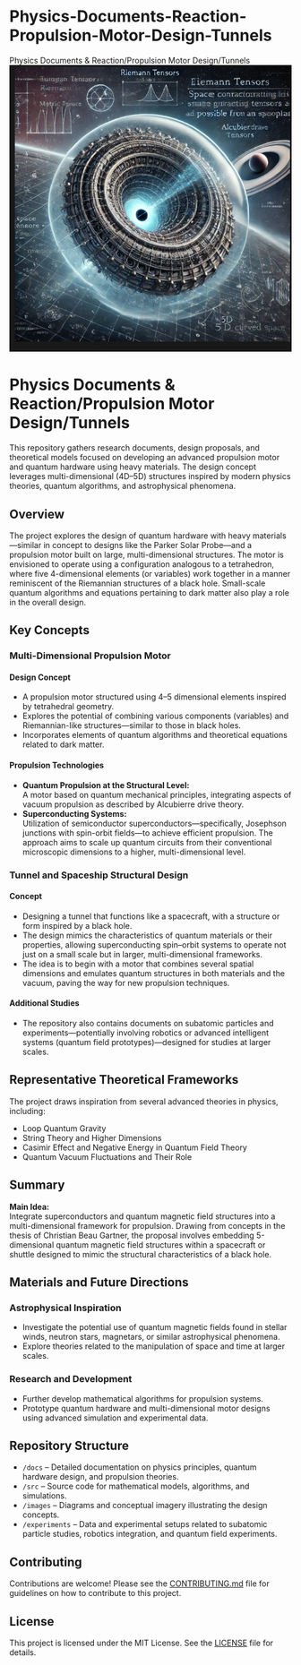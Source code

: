 # Physics-Documents-Reaction-Propulsion-Motor-Design-Tunnels
Physics Documents &amp; Reaction/Propulsion Motor Design/Tunnels
![Quantum Motor Design](https://github.com/victor0989/Physics-Documents-Reaction-Propulsion-Motor-Design-Tunnels/blob/main/images/Quantum_motor/tunnels/exoplanets/Captura%20de%20pantalla%202025-02-04%20203312.png?raw=true)


# Physics Documents & Reaction/Propulsion Motor Design/Tunnels

This repository gathers research documents, design proposals, and theoretical models focused on developing an advanced propulsion motor and quantum hardware using heavy materials. The design concept leverages multi-dimensional (4D–5D) structures inspired by modern physics theories, quantum algorithms, and astrophysical phenomena.

## Overview

The project explores the design of quantum hardware with heavy materials—similar in concept to designs like the Parker Solar Probe—and a propulsion motor built on large, multi-dimensional structures. The motor is envisioned to operate using a configuration analogous to a tetrahedron, where five 4-dimensional elements (or variables) work together in a manner reminiscent of the Riemannian structures of a black hole. Small-scale quantum algorithms and equations pertaining to dark matter also play a role in the overall design.

## Key Concepts

### Multi-Dimensional Propulsion Motor

#### Design Concept
- A propulsion motor structured using 4–5 dimensional elements inspired by tetrahedral geometry.
- Explores the potential of combining various components (variables) and Riemannian-like structures—similar to those in black holes.
- Incorporates elements of quantum algorithms and theoretical equations related to dark matter.

#### Propulsion Technologies
- **Quantum Propulsion at the Structural Level:**  
  A motor based on quantum mechanical principles, integrating aspects of vacuum propulsion as described by Alcubierre drive theory.
- **Superconducting Systems:**  
  Utilization of semiconductor superconductors—specifically, Josephson junctions with spin-orbit fields—to achieve efficient propulsion. The approach aims to scale up quantum circuits from their conventional microscopic dimensions to a higher, multi-dimensional level.

### Tunnel and Spaceship Structural Design

#### Concept
- Designing a tunnel that functions like a spacecraft, with a structure or form inspired by a black hole.
- The design mimics the characteristics of quantum materials or their properties, allowing superconducting spin–orbit systems to operate not just on a small scale but in larger, multi-dimensional frameworks.
- The idea is to begin with a motor that combines several spatial dimensions and emulates quantum structures in both materials and the vacuum, paving the way for new propulsion techniques.

#### Additional Studies
- The repository also contains documents on subatomic particles and experiments—potentially involving robotics or advanced intelligent systems (quantum field prototypes)—designed for studies at larger scales.

## Representative Theoretical Frameworks

The project draws inspiration from several advanced theories in physics, including:
- Loop Quantum Gravity
- String Theory and Higher Dimensions
- Casimir Effect and Negative Energy in Quantum Field Theory
- Quantum Vacuum Fluctuations and Their Role

## Summary

**Main Idea:**  
Integrate superconductors and quantum magnetic field structures into a multi-dimensional framework for propulsion. Drawing from concepts in the thesis of Christian Beau Gartner, the proposal involves embedding 5-dimensional quantum magnetic field structures within a spacecraft or shuttle designed to mimic the structural characteristics of a black hole.

## Materials and Future Directions

### Astrophysical Inspiration
- Investigate the potential use of quantum magnetic fields found in stellar winds, neutron stars, magnetars, or similar astrophysical phenomena.
- Explore theories related to the manipulation of space and time at larger scales.

### Research and Development
- Further develop mathematical algorithms for propulsion systems.
- Prototype quantum hardware and multi-dimensional motor designs using advanced simulation and experimental data.

## Repository Structure

- `/docs` – Detailed documentation on physics principles, quantum hardware design, and propulsion theories.
- `/src` – Source code for mathematical models, algorithms, and simulations.
- `/images` – Diagrams and conceptual imagery illustrating the design concepts.
- `/experiments` – Data and experimental setups related to subatomic particle studies, robotics integration, and quantum field experiments.

## Contributing

Contributions are welcome! Please see the [CONTRIBUTING.md](CONTRIBUTING.md) file for guidelines on how to contribute to this project.

## License

This project is licensed under the MIT License. See the [LICENSE](LICENSE) file for details.

